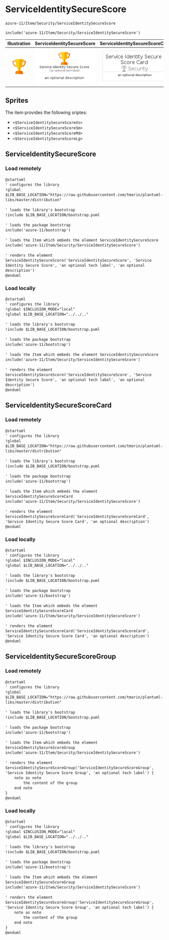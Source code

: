 # ServiceIdentitySecureScore


```text
azure-11/Item/Security/ServiceIdentitySecureScore
```

```text
include('azure-11/Item/Security/ServiceIdentitySecureScore')
```



| Illustration | ServiceIdentitySecureScore | ServiceIdentitySecureScoreCard | ServiceIdentitySecureScoreGroup |
| :---: | :---: | :---: | :---: |
| ![illustration for Illustration](../../../azure-11/Item/Security/ServiceIdentitySecureScore.png) | ![illustration for ServiceIdentitySecureScore](../../../azure-11/Item/Security/ServiceIdentitySecureScore.Local.png) | ![illustration for ServiceIdentitySecureScoreCard](../../../azure-11/Item/Security/ServiceIdentitySecureScoreCard.Local.png) | ![illustration for ServiceIdentitySecureScoreGroup](../../../azure-11/Item/Security/ServiceIdentitySecureScoreGroup.Local.png) |



## Sprites
The item provides the following sriptes:

- `<$ServiceIdentitySecureScoreXs>`
- `<$ServiceIdentitySecureScoreSm>`
- `<$ServiceIdentitySecureScoreMd>`
- `<$ServiceIdentitySecureScoreLg>`





## ServiceIdentitySecureScore

### Load remotely
```plantuml
@startuml
' configures the library
!global $LIB_BASE_LOCATION="https://raw.githubusercontent.com/tmorin/plantuml-libs/master/distribution"

' loads the library's bootstrap
!include $LIB_BASE_LOCATION/bootstrap.puml

' loads the package bootstrap
include('azure-11/bootstrap')

' loads the Item which embeds the element ServiceIdentitySecureScore
include('azure-11/Item/Security/ServiceIdentitySecureScore')

' renders the element
ServiceIdentitySecureScore('ServiceIdentitySecureScore', 'Service Identity Secure Score', 'an optional tech label', 'an optional description')
@enduml
```

### Load locally
```plantuml
@startuml
' configures the library
!global $INCLUSION_MODE="local"
!global $LIB_BASE_LOCATION="../../.."

' loads the library's bootstrap
!include $LIB_BASE_LOCATION/bootstrap.puml

' loads the package bootstrap
include('azure-11/bootstrap')

' loads the Item which embeds the element ServiceIdentitySecureScore
include('azure-11/Item/Security/ServiceIdentitySecureScore')

' renders the element
ServiceIdentitySecureScore('ServiceIdentitySecureScore', 'Service Identity Secure Score', 'an optional tech label', 'an optional description')
@enduml
```

## ServiceIdentitySecureScoreCard

### Load remotely
```plantuml
@startuml
' configures the library
!global $LIB_BASE_LOCATION="https://raw.githubusercontent.com/tmorin/plantuml-libs/master/distribution"

' loads the library's bootstrap
!include $LIB_BASE_LOCATION/bootstrap.puml

' loads the package bootstrap
include('azure-11/bootstrap')

' loads the Item which embeds the element ServiceIdentitySecureScoreCard
include('azure-11/Item/Security/ServiceIdentitySecureScore')

' renders the element
ServiceIdentitySecureScoreCard('ServiceIdentitySecureScoreCard', 'Service Identity Secure Score Card', 'an optional description')
@enduml
```

### Load locally
```plantuml
@startuml
' configures the library
!global $INCLUSION_MODE="local"
!global $LIB_BASE_LOCATION="../../.."

' loads the library's bootstrap
!include $LIB_BASE_LOCATION/bootstrap.puml

' loads the package bootstrap
include('azure-11/bootstrap')

' loads the Item which embeds the element ServiceIdentitySecureScoreCard
include('azure-11/Item/Security/ServiceIdentitySecureScore')

' renders the element
ServiceIdentitySecureScoreCard('ServiceIdentitySecureScoreCard', 'Service Identity Secure Score Card', 'an optional description')
@enduml
```

## ServiceIdentitySecureScoreGroup

### Load remotely
```plantuml
@startuml
' configures the library
!global $LIB_BASE_LOCATION="https://raw.githubusercontent.com/tmorin/plantuml-libs/master/distribution"

' loads the library's bootstrap
!include $LIB_BASE_LOCATION/bootstrap.puml

' loads the package bootstrap
include('azure-11/bootstrap')

' loads the Item which embeds the element ServiceIdentitySecureScoreGroup
include('azure-11/Item/Security/ServiceIdentitySecureScore')

' renders the element
ServiceIdentitySecureScoreGroup('ServiceIdentitySecureScoreGroup', 'Service Identity Secure Score Group', 'an optional tech label') {
    note as note
        the content of the group
    end note
}
@enduml
```

### Load locally
```plantuml
@startuml
' configures the library
!global $INCLUSION_MODE="local"
!global $LIB_BASE_LOCATION="../../.."

' loads the library's bootstrap
!include $LIB_BASE_LOCATION/bootstrap.puml

' loads the package bootstrap
include('azure-11/bootstrap')

' loads the Item which embeds the element ServiceIdentitySecureScoreGroup
include('azure-11/Item/Security/ServiceIdentitySecureScore')

' renders the element
ServiceIdentitySecureScoreGroup('ServiceIdentitySecureScoreGroup', 'Service Identity Secure Score Group', 'an optional tech label') {
    note as note
        the content of the group
    end note
}
@enduml
```

